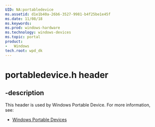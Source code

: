 ```yaml
---
UID: NA:portabledevice
ms.assetid: d1e1b40a-26b6-3527-9981-b4f25be1e45f
ms.date: 11/08/18
ms.keywords: 
ms.prod: windows-hardware
ms.technology: windows-devices
ms.topic: portal
product:
-	Windows
tech.root: wpd_dk
---
```


# portabledevice.h header

## -description

This header is used by Windows Portable Device. For more information, see:

- [Windows Portable Devices](../_wpd_dk/index.md)
